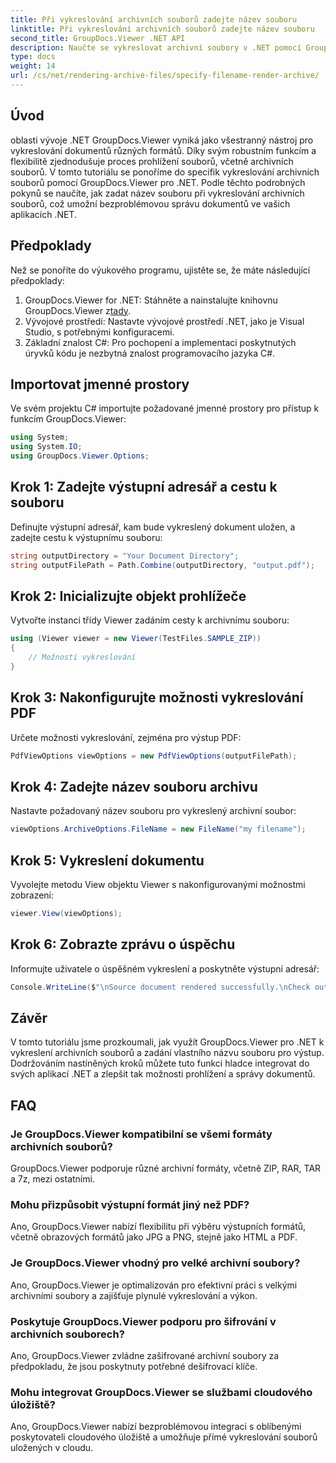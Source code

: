 ```yaml
---
title: Při vykreslování archivních souborů zadejte název souboru
linktitle: Při vykreslování archivních souborů zadejte název souboru
second_title: GroupDocs.Viewer .NET API
description: Naučte se vykreslovat archivní soubory v .NET pomocí GroupDocs.Viewer, čímž se vylepšují možnosti správy dokumentů.
type: docs
weight: 14
url: /cs/net/rendering-archive-files/specify-filename-render-archive/
---
```

## Úvod
oblasti vývoje .NET GroupDocs.Viewer vyniká jako všestranný nástroj pro vykreslování dokumentů různých formátů. Díky svým robustním funkcím a flexibilitě zjednodušuje proces prohlížení souborů, včetně archivních souborů. V tomto tutoriálu se ponoříme do specifik vykreslování archivních souborů pomocí GroupDocs.Viewer pro .NET. Podle těchto podrobných pokynů se naučíte, jak zadat název souboru při vykreslování archivních souborů, což umožní bezproblémovou správu dokumentů ve vašich aplikacích .NET.
## Předpoklady
Než se ponoříte do výukového programu, ujistěte se, že máte následující předpoklady:
1.  GroupDocs.Viewer for .NET: Stáhněte a nainstalujte knihovnu GroupDocs.Viewer z[tady](https://releases.groupdocs.com/viewer/net/).
2. Vývojové prostředí: Nastavte vývojové prostředí .NET, jako je Visual Studio, s potřebnými konfiguracemi.
3. Základní znalost C#: Pro pochopení a implementaci poskytnutých úryvků kódu je nezbytná znalost programovacího jazyka C#.

## Importovat jmenné prostory
Ve svém projektu C# importujte požadované jmenné prostory pro přístup k funkcím GroupDocs.Viewer:
```csharp
using System;
using System.IO;
using GroupDocs.Viewer.Options;
```
## Krok 1: Zadejte výstupní adresář a cestu k souboru
Definujte výstupní adresář, kam bude vykreslený dokument uložen, a zadejte cestu k výstupnímu souboru:
```csharp
string outputDirectory = "Your Document Directory";
string outputFilePath = Path.Combine(outputDirectory, "output.pdf");
```
## Krok 2: Inicializujte objekt prohlížeče
Vytvořte instanci třídy Viewer zadáním cesty k archivnímu souboru:
```csharp
using (Viewer viewer = new Viewer(TestFiles.SAMPLE_ZIP))
{
    // Možnosti vykreslování
}
```
## Krok 3: Nakonfigurujte možnosti vykreslování PDF
Určete možnosti vykreslování, zejména pro výstup PDF:
```csharp
PdfViewOptions viewOptions = new PdfViewOptions(outputFilePath);
```
## Krok 4: Zadejte název souboru archivu
Nastavte požadovaný název souboru pro vykreslený archivní soubor:
```csharp
viewOptions.ArchiveOptions.FileName = new FileName("my filename");
```
## Krok 5: Vykreslení dokumentu
Vyvolejte metodu View objektu Viewer s nakonfigurovanými možnostmi zobrazení:
```csharp
viewer.View(viewOptions);
```
## Krok 6: Zobrazte zprávu o úspěchu
Informujte uživatele o úspěšném vykreslení a poskytněte výstupní adresář:
```csharp
Console.WriteLine($"\nSource document rendered successfully.\nCheck output in {outputDirectory}.");
```

## Závěr
V tomto tutoriálu jsme prozkoumali, jak využít GroupDocs.Viewer pro .NET k vykreslení archivních souborů a zadání vlastního názvu souboru pro výstup. Dodržováním nastíněných kroků můžete tuto funkci hladce integrovat do svých aplikací .NET a zlepšit tak možnosti prohlížení a správy dokumentů.
## FAQ
### Je GroupDocs.Viewer kompatibilní se všemi formáty archivních souborů?
GroupDocs.Viewer podporuje různé archivní formáty, včetně ZIP, RAR, TAR a 7z, mezi ostatními.
### Mohu přizpůsobit výstupní formát jiný než PDF?
Ano, GroupDocs.Viewer nabízí flexibilitu při výběru výstupních formátů, včetně obrazových formátů jako JPG a PNG, stejně jako HTML a PDF.
### Je GroupDocs.Viewer vhodný pro velké archivní soubory?
Ano, GroupDocs.Viewer je optimalizován pro efektivní práci s velkými archivními soubory a zajišťuje plynulé vykreslování a výkon.
### Poskytuje GroupDocs.Viewer podporu pro šifrování v archivních souborech?
Ano, GroupDocs.Viewer zvládne zašifrované archivní soubory za předpokladu, že jsou poskytnuty potřebné dešifrovací klíče.
### Mohu integrovat GroupDocs.Viewer se službami cloudového úložiště?
Ano, GroupDocs.Viewer nabízí bezproblémovou integraci s oblíbenými poskytovateli cloudového úložiště a umožňuje přímé vykreslování souborů uložených v cloudu.